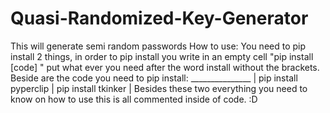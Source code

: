 # Quasi-Randomized-Key-Generator
This will generate semi random passwords 
How to use:
You need to pip install 2 things, in order to pip install you write in an empty cell "pip install [code] " put what ever you need after the word install without the brackets. Beside are the code you need to pip install: _______________
 | pip install pyperclip
 | pip install tkinker | 
         Besides these two everything you need to know on how to use this is all commented inside of code. 
         :D
